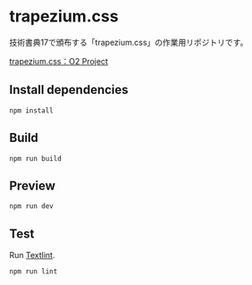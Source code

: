 # trapezium.css

技術書典17で頒布する「trapezium.css」の作業用リポジトリです。

[trapezium.css：O2 Project](https://techbookfest.org/product/dzZ4eitk8Z4J0aZsqkrv5G)

## Install dependencies

```
npm install
```

## Build

```
npm run build
```

## Preview

```
npm run dev
```

## Test

Run [Textlint](https://github.com/textlint/textlint).

```
npm run lint
```
